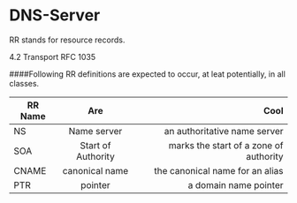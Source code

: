 # DNS-Server

RR stands for resource records. 

4.2 Transport RFC 1035

####Following RR definitions are expected to occur, at leat potentially, in all classes.


| RR Name        | Are           | Cool  |
| ------------- |:-------------:| -----:|
| NS      | Name server | an authoritative name server |
| SOA      | Start of Authority      |   marks the start of a zone of authority |
| CNAME | canonical name     |    the canonical name for an alias |
| PTR | pointer |a domain name pointer


